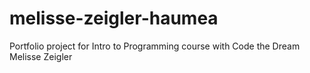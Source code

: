 # melisse-zeigler-haumea
Portfolio project for Intro to Programming course with Code the Dream
Melisse Zeigler